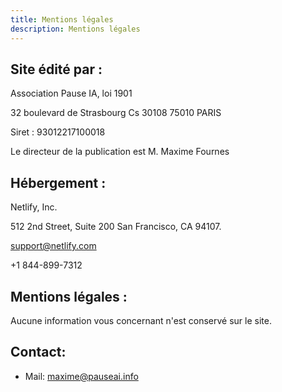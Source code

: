 ```yaml
---
title: Mentions légales
description: Mentions légales
---
```


## Site édité par :

Association Pause IA, loi 1901

32 boulevard de Strasbourg Cs 30108
75010 PARIS

Siret : 93012217100018

Le directeur de la publication est M. Maxime Fournes

## Hébergement :

Netlify, Inc.

512 2nd Street, Suite 200 San Francisco, CA 94107.

support@netlify.com

+1 844-899-7312

## Mentions légales :

Aucune information vous concernant n'est conservé sur le site.

## Contact:

- Mail: maxime@pauseai.info
